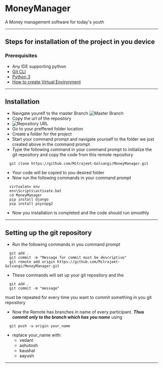 # MoneyManager
A Money management software for today's youth

---
## Steps for installation of the project in you device

### Prerequisites
- Any IDE supporting python 
- [Git CLI](https://www.atlassian.com/git/tutorials/install-git)
- [Python 3](https://www.python.org/downloads/)
- [How to create Virtual Environment](https://docs.python.org/3/library/venv.html)

---
## Installation
- Navigate yourelf to the master Branch
![Master Branch](https://github.com/Mitrajeet-Golsangi/MoneyManager/blob/master/Git%20README/Picture1.png?raw=true)
- Copy the url of the repository
- ![Repository URL](https://github.com/Mitrajeet-Golsangi/MoneyManager/blob/master/Git%20README/Picture2.png?raw=true)
- Go to your preffered folder location
- Create a folder for the project
- Start your command prompt and navigate yourself to the folder we just created above in the command prompt
- Type the following command in your command prompt to initialize the git repository and copy the code from this remote repository
```git
  git clone https://github.com/Mitrajeet-Golsangi/MoneyManager.git
```
- Your code will be copied to you desired folder
- Now run the following commands in your command prompt
```
  virtualenv env
  env\Scripts\activate.bat
  cd MoneyManager
  pip install django
  pip install psycopg2
```
- Now you installation is completed and the code should run smoothly
---
## Setting up the git repository
- Run the following commands in you command prompt
```
  git add .
  git commit -m "Message for commit must be descriptive"
  git remote add origin https://github.com/Mitrajeet-Golsangi/MoneyManager.git
```
- These commands will set up your git repository and the
```
  git add .
  git commit -m "message"
```
must be repeated for every time you want to commit something in you git repository
- Now the Remote has branches in name of every participant. _**Thus commit only to the branch which has you name**_ using 
```
  git push -u origin your_name
```
- replace your_name with:
  - vedant
  - ashutosh
  - kaushal
  - aayush
---
